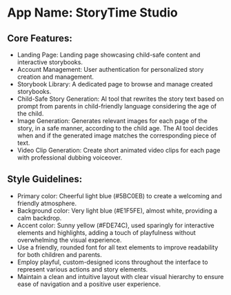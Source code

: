 # **App Name**: StoryTime Studio

## Core Features:

- Landing Page: Landing page showcasing child-safe content and interactive storybooks.
- Account Management: User authentication for personalized story creation and management.
- Storybook Library: A dedicated page to browse and manage created storybooks.
- Child-Safe Story Generation: AI tool that rewrites the story text based on prompt from parents in child-friendly language considering the age of the child.
- Image Generation: Generates relevant images for each page of the story, in a safe manner, according to the child age. The AI tool decides when and if the generated image matches the corresponding piece of text.
- Video Clip Generation: Create short animated video clips for each page with professional dubbing voiceover.

## Style Guidelines:

- Primary color: Cheerful light blue (#5BC0EB) to create a welcoming and friendly atmosphere.
- Background color: Very light blue (#E1F5FE), almost white, providing a calm backdrop.
- Accent color: Sunny yellow (#FDE74C), used sparingly for interactive elements and highlights, adding a touch of playfulness without overwhelming the visual experience.
- Use a friendly, rounded font for all text elements to improve readability for both children and parents.
- Employ playful, custom-designed icons throughout the interface to represent various actions and story elements.
- Maintain a clean and intuitive layout with clear visual hierarchy to ensure ease of navigation and a positive user experience.